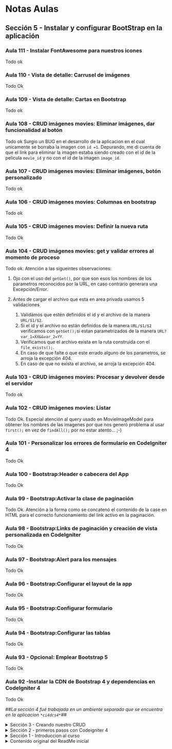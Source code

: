 # Notas Aulas 
## Sección 5 - Instalar y configurar BootStrap en la aplicación
### Aula 111 - Instalar FontAwesome para nuestros icones
Todo ok
### Aula 110 - Vista de detalle: Carrusel de imágenes
Todo Ok
### Aula 109 - Vista de detalle: Cartas en Bootstrap
Todo ok
### Aula 108 - CRUD imágenes movies: Eliminar imágenes, dar funcionalidad al botón
Todo ok
Surgio un BUG en el desarrollo de la aplicacion en el cual unicamente se borraba la imagen con `id =1`.
Depurando, me di cuenta de que el link para eliminar la imagen estaba siendo creado con el id de la pelicula `movie_id` y no con el id de la imagen `image_id`.
### Aula 107 - CRUD imágenes movies: Eliminar imágenes, botón personalizado
Todo ok
### Aula 106 - CRUD imágenes movies: Columnas en bootstrap
Todo ok
### Aula 105 - CRUD imágenes movies: Definir la nueva ruta
Todo Ok
### Aula 104 - CRUD imágenes movies: get y validar errores al momento de proceso
Todo ok. Atención a las sigueintes observaciones:

1. Ojo con el uso del `getGet()`, por que son esos los nombres de los parametros reconocidos por la URL, en caso contrario generara una Excepción/Error.

2. Antes de cargar el archivo que esta en area privada usamos 5 validaciones
   1. Validámos que estén definidos el id y el archivo de la manera `URL/$1/$2`.
   2. Si el id y el archivo no están definidos de la manera `URL/$1/$2` verificamos con `getGet();`si estan parametrizados de la manera `URL?var_1=XX&&var_2=YY`.
   3. Verificamos que el archivo exista en la ruta construida con el `file_exists();`.
   4. En caso de que falte o que este errado alguno de los parametros, se arroja la excepción 404.
   5. En caso de que no exista el archivo, se arroja la excepción 404.

### Aula 103 - CRUD imágenes movies: Procesar y devolver desde el servidor
Todo ok
### Aula 102 - CRUD imágenes movies: Listar
Todo Ok. Especial atención al query usado en MovieImageModel para obtener los nombres de las imagenes por que nos generó problema al usar `first();` en vez de `findAll();` por no estar atento... ;-)
### Aula 101 - Personalizar los errores de formulario en CodeIgniter 4
Todo Ok
### Aula 100 - Bootstrap:Header o cabecera del App
Todo Ok
### Aula 99 - Bootstrap:Activar la clase de paginación
Todo Ok. Atención a la forma como se concatenó el contenido de la case en HTML para el correcto funcionamiento del link activo en la paginación.
### Aula 98 - Bootstrap:Links de paginación y creación de vista personalizada en CodeIgniter
Todo Ok
### Aula 97 - Bootstrap:Alert para los mensajes
Todo Ok
### Aula 96 - Bootstrap:Configurar el layout de la app
Todo Ok
### Aula 95 - Bootstrap:Configurar formulario
Todo Ok
### Aula 94 - Bootstrap:Configurar las tablas
Todo Ok
### Aula 93 - Opcional: Emplear Bootstrap 5
Todo Ok
### Aula 92 -Instalar la CDN de Bootstrap 4 y dependencias en CodeIgniter 4
Todo Ok


##_La sección 4 fué trabajada en un ambiente separado que se encuentra en la aplicacion `*ci4dcs4*`_##

<details><summary>Sección 3 - Creando nuestro CRUD</summary>

## Sección 3 - Creando nuestro CRUD
### Aulas 76 y 77
Todo Ok
### Aula 75 - Validar datos de formulario mediante una clase aparte
Todo ok
### Aula 74 - Listado de categorías en actualizar película
Todo ok en la práctica.

Sin embargo, recuerdo que en aulas anteriores el profesor comentó que no entendía por que el uso del nombre de la tabla junto al id _ex:_ `category_id` en la tabla `categories` _(concepto básico de modelado de bases de datos)_, y en esta clase _(aunque existe el workaround)_ ocurre justamente lo que se quiere evitar con eso, que son los conflictos de nombres al realizar queries de SQL.

Para el caso, en la video aula el profesor tiene en dos tablas distintas `movies` y `categories` un campo con el mismo nombre `title`.

Así, al hacer una consulta join, habrá un conflicto de perdida de datos pués solo se almacenará uno de los dos campos title (esto por que de forma abstracta se crea una unica variable title y un dato sobre escribirá el otro), esto acontece pues el campo title que retornara será el de la última unión, ya que este query funciona de forma LIFO (Last In First Out).

Previendo este resultado, y siguiendo las buenas prácticas de programación y SQL, en mis tablas, estos campos desde el inicio de las aulas fueron llamados `movie_title` dentro de la tabla *movies* y `category_name` dentro de la tabla *categories*.

### Aula 73 - Listado de categorías en actualizar película
Todo Ok

En esta aula enseñan algo bien particular de PHP _(no de codeigniter)_, que es la forma como se usan los condicionales abreviados `(PHP Ternary Operator AKA PHP Shorthand If / Else)`
```php
$result = condition ? value1 : value2;
```
En esa forma de uso del condicional, PHP evalua la condición. Si es verdadero, retorna `value1`; en caso contrario, retorna `value2`, y ese valor es asignado/retornado a la variable `$result`.

De esa forma, en el ejercicio de la clase, la instrucción
```php
<?= $movie->category_id !== $c->category_id ?: " selected" ?>
```
es equivalente a esta otra pero de forma abreviada
```php
<?= $movie->category_id == $c->category_id ? " selected" : "" ?>
```
o en su forma extendida
```php
if($movie->category_id == $c->category_id)
{
 echo "selected";
}
else
{
 echo "";
}
```
### Aula 72 - Crear listado de categorías
Todo Ok
### Aula 71 - Crear seeder para las categorías
Todo Ok
### Aula 70 - Modificar migración de movie para las categorías: rollback y refresh
Todo Ok
### Aula 69 - Verificar id Nulo
Todo ok
### Aula 68 - Crear carpeta para guardar imágenes
Todo ok
### Aula 67 - Personalizar formulario de creación/edición
Todo ok.
Desde las vistas de `edit.php` y `new.php` enviamos un parametro a la vista del `archivo _form.php` que determina si se esta creando o actualizando el registro y de esta forma imprime o no algunos campos.
### Aula 66 - Redirección a actualizar en vista de creación
Todo ok.
**Observaciones importantes**

1. El metodo `save` no sirve cuando se requiere obtener el ID del objeto creado, es necesario cambiarlo por `insert`.

2. Al concatenar valores en las URL hubo que usar comillas `"`
```php
return redirect()->to("dashboard/movie/edit/$id")
```
eso por que usando apostrofes `'` y concatenando con `.` generó conflictos `¯\_(ツ)_/¯`
```php
return redirect()->to('dashboard/movie/edit/'.$id)
```
### Aula 65 - Cargar imágenes y registrar en la base de datos
Todo OK
### Aula 64 - Crear tabla (migración) para guardar imágenes
Todo Ok
### Aula 63 - Validaciones adicionales al momento de cargar la imagen
El metodo sugerido funciona para validar el tipo de archivo, sin embargo no es posible ver los mensajes "ECHO" que sugiere el profesor sin anular los retornos de la funcion de update/create, y para hacerlo por session tendriamos que modificar mucho el codigo de ejemplo entregado en el aula.
Para no afectar el contenido a seguir, la validacion se hizo cargando los archivos en ambos casos pero agregando el sufijo `Errado-` al inicio del nombre del archivo.

```php
if ($imagefile->isValid() && ! $imagefile->hasMoved())
{
    $validated = $this->validate([
        'image' => [
            'uploaded[image]',
            'mime_in[image,image/jpg,image/jpeg,image/gif,image/png]',
            'max_size[image,4096]',
        ],
    ]);

    if ($validated) {
        $newName = $imagefile->getRandomName();
        $imagefile->move(WRITEPATH . 'uploads', $newName);
    }else{
        $newName = 'Errado-'.$imagefile->getRandomName();
        $imagefile->move(WRITEPATH . 'uploads', $newName);
    }
    
}
```
### Aula 62 - Cargar imágenes o archivos
Todo ok. Para los formularios que cargan archivos, no olvidar incluir el atributo `enctype="multipart/form-data"` en la tag del form.
### Aula 61 - Botón para crear
En aulas anteriores yo habia creado un link en el header para la página de creacion, en esta aula se usa un metodo diferente para hacer lo mismo.

El código que yo habia creado para imprimir el link en el header, llamaba a una ruta de esta forma:
```php
<a href="<?= route_to('nuevaPelicula','') ?>">Nueva Peli</a>
```

Pero, en esta video aula se llamó a la funcion de crear de forma directa, es decir sin usar las rutas de CodeIgniter. Eso se hizo usando el código:
```php
<a href="movie/new">Crear</a>
```

### Aula 60 - Crear partials para los mensajes de sesión y errores de formulario
En general todo ok, pero con el detalle que los mensajes de session al **Editar** están generando doble salida en el header
### Aula 59 - Definir un formulario base para la creación y actualización
_**De la video aula**_

Todo ok

_**Por mi lado**_

Tuve la necesidad de remover el **index.php** de las URLS.

Para suprimir la cadena `index.php` de la URL en los redirects, en el archivo `app/Config/App.php` cambié la configuracion de la pagina de index asi:

De:
```PHP
public $indexPage = 'index.php';
```
Para:
```PHP
public $indexPage = '';
```
Y agregué un archivo .htaccess en la carpeta Raiz con los Rewrites
```
RewriteEngine On
RewriteCond %{REQUEST_FILENAME} !-f
RewriteCond %{REQUEST_FILENAME} !-d
RewriteRule ^(.*)$ index.php/$1 [L]
```
Tal cual indica la documentación oficial en: 
http://www.codeigniter.com/user_guide/general/urls.html#apache-web-server


### Aula 58 - Actualizar: valores por defecto y anterior en el formulario
Todo ok
### Aula 57 - Actualizar: Crear funciones y vistas asociadas
De **CI v4.0-RC3** para  **CI v4.2.1**, cambió la estructura de la ruta del método GET para actualizar datos.

En **CI v4.0-RC3** la estructura tenia el **keyvalue en el medio de la URL**
```SHELL
 GET    | dashboard/movie/(.*)/edit   | \App\Controllers\Movie::edit/$1                      |

```
En **CI v4.2.1** la estructura la estructura tiene el **keyvalue en el final de la URL**
```SHELL
 GET    | dashboard/movie/edit/(.*)   | \App\Controllers\Movie::edit/$1                      |
```

### Aula 56 - Eliminar registros
En la video aula usan **CI v4.0-RC3** , en la practica estoy usando **CI v4.2.1**.
Al darle clic al botón del formulario genera un error que dice
> 404 - File Not Found
>Can't find a route for 'get: dashboard/movie/delete'.

Después de mucho indagar e intentar entender a que se referia el profesor con el uso de rutas presenter encontré esta referencia:

https://codeigniter.com/user_guide/incoming/restful.html#presenter-routes

Y, el profesor comentó lo siguiente:
>define tus rutas como presenter y no como recurso, si, en el video uso es la ruta de tipo recurso, grabe el curso al poco tiempo que salió C4 en cuyo momento era un desastre el manejo de las rutas, ya estoy trabajando en el curso para ir haciendo correcciones

Conclusión, para corregir los errores de las aulas 49 y 56 lo que hay que hacer es, dentro del grupo de rutas dashboard  cambiar
 ```PHP
 $routes->resource('movie');
 ```
 por
 ```PHP
 $routes->presenter('movie');
 ```

### Aula 55 - Formularios: Redirección y mensajes por sesión
Todo ok. Prestar especial atencion en el uso de variables de sesion!
### Aula 54 - Formularios: Campos permitidos para guardar o actualizar
En el modelo los campos deben ser identicos a como estan nombrados en la base de datos, en el controlador las variables que guarden los valores obtenidos por el GET tambien deben coincidir con el nombre de lços campos definidos en la base de datos.
### Aula 52. mostrar errores en la vista
Todo Ok, bueno tener en cuenta que la regla required se vuelve "implicita" cuando se le define un tamaño "minimo" al campo.
### Aula 51. Validar los datos
Todo Ok
### Aula 50. Recibir los datos
Todo Ok
### Aula 49. Definir el formulario para crear peliculas
En la video aula usan **CI v4.0-RC3** , en la practica estoy usando **CI v4.2.1**.
Al darle clic al boton del formulario genera un error que dice
> 404 - File Not Found
>Can't find a route for 'get: dashboard/movie/create'.

En el chat de la video aula en Discord dieron dos alternativas que no funcionaron.

1ra alternativa
```PHP
<?php namespace App\Controllers;

use App\Models\MovieModel;
use App\Controllers\BaseController;
use CodeIgniter\RESTful\ResourceController;

class Movie extends ResourceController {
```

2da alternativa 
```PHP
$routes->group('dashboard', static function ($routes) {
   $routes->get('movie', 'Movie::index');
   $routes->get('movie/new', 'Movie::new');
   $routes->post('movie/create', 'Movie::create'); 
});
```
#### Solución
Una tercera alternativa fué crear la ruta perdida dentro del grupo dashboard despues del resource.
```PHP
$routes->group('dashboard', static function ($routes) {
    $routes->resource('movie');
    $routes->post('movie/create', 'Movie::create');
});
```
Lo que deja la duda siguiente.
¿Por que no funciona *create* si está definido de manera implícita al definir la ruta como resource.?

Al consultar por consola dice que esta declarada.
```SHELL
+--------+---------------------------+------------------------------------------------------+----------------+---------------+
| Method | Route                     | Handler                                              | Before Filters | After Filters |
+--------+---------------------------+------------------------------------------------------+----------------+---------------+
| GET    | /                         | \App\Controllers\Home::index                         |                | toolbar       |
| GET    | contacto/(.*)             | \App\Controllers\Home::contacto/$1                   |                | toolbar       |
| GET    | category                  | \App\Controllers\dashboard\CategoryController::index |                | toolbar       |
| GET    | dashboard/movie           | \App\Controllers\Movie::index                        |                | toolbar       |
| GET    | dashboard/movie/new       | \App\Controllers\Movie::new                          |                | toolbar       |
| GET    | dashboard/movie/(.*)/edit | \App\Controllers\Movie::edit/$1                      |                | toolbar       |
| GET    | dashboard/movie/(.*)      | \App\Controllers\Movie::show/$1                      |                | toolbar       |
| POST   | dashboard/movie           | \App\Controllers\Movie::create                       |                | toolbar       |
| PATCH  | dashboard/movie/(.*)      | \App\Controllers\Movie::update/$1                    |                | toolbar       |
| PUT    | dashboard/movie/(.*)      | \App\Controllers\Movie::update/$1                    |                | toolbar       |
| DELETE | dashboard/movie/(.*)      | \App\Controllers\Movie::delete/$1                    |                | toolbar       |
| CLI    | ci(.*)                    | \CodeIgniter\CLI\CommandRunner::index/$1             |                |               |
+--------+---------------------------+------------------------------------------------------+----------------+---------------+
```

### Aula 48. Crear nuestra función y estructura genérica para el controlador de películas
Todo ok
### Aula 47 - Rutas: Rutas de tipo recurso para el controlador Movie
Todo Ok
### Aula 46 - Rutas: Agrupar rutas
Todo Ok
### Aula 45 - paginar registros
Todo Ok
### Aula 44 - Más características del findAll()
Todo Ok
### Aula 43 - Crear la vista del listado de peliculas
Todo Ok
### Aula 42 - Intro a la sección 3
Todo Ok
</details>

<details><summary>Sección 2 - primeros pasos con Codeigniter 4</summary>

## Sección 2 - primeros pasos con Codeigniter 4
### Aula 38 - El archivo .env en codeigniter 4
Todo Ok
### Aula 37 - Modelo: Crear modelo para las categorias
Todo Ok
### Aula 36 - Modelo: Crear modelo para conectar a la base de datos
Todo Ok, Especial atención al uso de la extensión PHP NameResolver en VS Code para importar las clases.
### Aula 35 - Seeder: Generar muchos registros de prueba
Todo Ok 
### Aula 34 - Seeder: Truncar la tabla desde los seeder
Todo Ok
### Aula 33 - Seeder: Generar datos de prueba
En la video aula el archivo de clase MovieSeeder es creado manualmente, sin embargo en mi practica lo generé usando el comando spark 'make:seeder MovieSeeder', no hubo problema.
### Aula 32 - Migraciones: Revertir cambios / Rollback
Todo Ok
### Aula 31 - Migraciones: Crear la tabla categories
Todo Ok
### Aula 30 - Migraciones: Crear la tabla movies
Todo Ok
### Aula 29 - Presentación de la línea de comandos de CodeIgniter
En las aulas anteriores la ruta de navegación de "category" habia sido definida en el controlador como
```PHP
[$routes->get( **'/dashboard/category'** , 'dashboard\CategoryController::index');]
```
para dejarla dentro del dashboard.

Sin embargo, en el transcurso de la video aula 29 aparece como:
```PHP
[$routes->get(**'/category'**, 'dashboard\CategoryController::index');]
```
### Aula 28 - Crear la conexión a la base de datos
Todo Ok
### Aula 27 - Presentación de las migraciones para planificación de la Base de datos
Todo Ok
### Aula 26 - Bug en las rutas
[No hay bugs de este tipo en la version 4.2.1 de codeigniter], en la clase dice que habia un Bug al usar NamedRoutes para ubicar controladores con argumento (parametros) 4.0(RC) con la que se hiso el video. Sin embargo, al replicar el ejercicio todo esta ok en la versión 4.2.1.
### Aula 25 - Rutas: Rutas con nombre
Todo Ok
### Aula 24 - Rutas: Navegación entre páginas
Todo Ok
### Aula 23 - Rutas: Pasar datos a func. de controlad.
Todo Ok
### Aula 22 - Paso de datos controladores/vista
Todo Ok
### Aula 21 - Trabajar con multiples vistas
Todo Ok
### Aula 20 - Segundo controlador en carpeta aparte
Todo Ok
### Aula 19 - Segunda ruta, método en el controlador
Todo Ok
### Aula 18 - Primer controlador y ruta asociada
Todo Ok
### Aulas 9 a 17 - Teoria y presentacion del framework  parte II.
Conceptos básicos Ok
</details>

<details><summary>Sección 1 - Introduccion al curso</summary>

## Sección 1 - Introduccion al curso
### Aulas 1 a 8 - Teoria y presentacion del framework parte I.
Conceptos básicos Ok 
</details>

<details><summary>Contenido original del ReadMe inicial</summary>

# CodeIgniter 4 Application Starter

## What is CodeIgniter?

CodeIgniter is a PHP full-stack web framework that is light, fast, flexible and secure.
More information can be found at the [official site](http://codeigniter.com).

This repository holds a composer-installable app starter.
It has been built from the
[development repository](https://github.com/codeigniter4/CodeIgniter4).

More information about the plans for version 4 can be found in [the announcement](http://forum.codeigniter.com/thread-62615.html) on the forums.

The user guide corresponding to this version of the framework can be found
[here](https://codeigniter4.github.io/userguide/).

## Installation & updates

`composer create-project codeigniter4/appstarter` then `composer update` whenever
there is a new release of the framework.

When updating, check the release notes to see if there are any changes you might need to apply
to your `app` folder. The affected files can be copied or merged from
`vendor/codeigniter4/framework/app`.

## Setup

Copy `env` to `.env` and tailor for your app, specifically the baseURL
and any database settings.

## Important Change with index.php

`index.php` is no longer in the root of the project! It has been moved inside the *public* folder,
for better security and separation of components.

This means that you should configure your web server to "point" to your project's *public* folder, and
not to the project root. A better practice would be to configure a virtual host to point there. A poor practice would be to point your web server to the project root and expect to enter *public/...*, as the rest of your logic and the
framework are exposed.

**Please** read the user guide for a better explanation of how CI4 works!

## Repository Management

We use GitHub issues, in our main repository, to track **BUGS** and to track approved **DEVELOPMENT** work packages.
We use our [forum](http://forum.codeigniter.com) to provide SUPPORT and to discuss
FEATURE REQUESTS.

This repository is a "distribution" one, built by our release preparation script.
Problems with it can be raised on our forum, or as issues in the main repository.

## Server Requirements

PHP version 7.4 or higher is required, with the following extensions installed:

- [intl](http://php.net/manual/en/intl.requirements.php)
- [libcurl](http://php.net/manual/en/curl.requirements.php) if you plan to use the HTTP\CURLRequest library

Additionally, make sure that the following extensions are enabled in your PHP:

- json (enabled by default - don't turn it off)
- [mbstring](http://php.net/manual/en/mbstring.installation.php)
- [mysqlnd](http://php.net/manual/en/mysqlnd.install.php)
- xml (enabled by default - don't turn it off)
</details>
